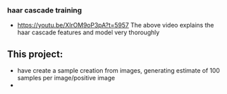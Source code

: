 ### haar cascade training
- https://youtu.be/XIrOM9oP3pA?t=5957
The above video explains the haar cascade features and model very thoroughly

## This project:
- have create a sample creation from images, generating estimate of 100 samples per image/positive image
- 